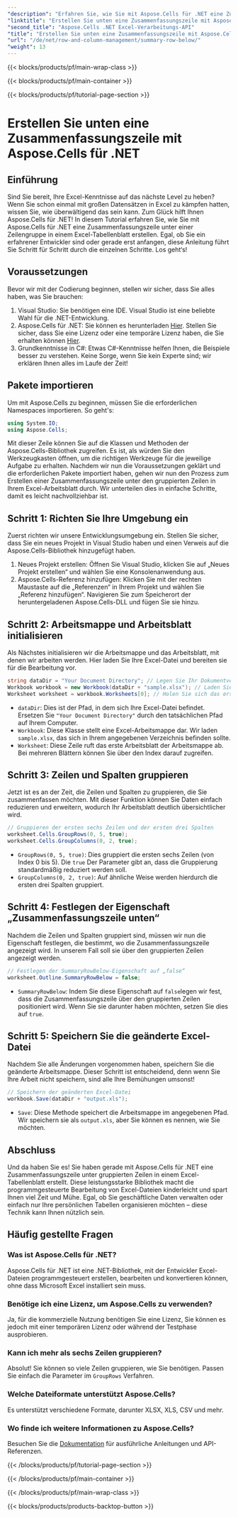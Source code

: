 ```yaml
---
"description": "Erfahren Sie, wie Sie mit Aspose.Cells für .NET eine Zusammenfassungszeile unter gruppierten Zeilen in Excel erstellen. Schritt-für-Schritt-Anleitung enthalten."
"linktitle": "Erstellen Sie unten eine Zusammenfassungszeile mit Aspose.Cells für .NET"
"second_title": "Aspose.Cells .NET Excel-Verarbeitungs-API"
"title": "Erstellen Sie unten eine Zusammenfassungszeile mit Aspose.Cells für .NET"
"url": "/de/net/row-and-column-management/summary-row-below/"
"weight": 13
---
```


{{< blocks/products/pf/main-wrap-class >}}

{{< blocks/products/pf/main-container >}}

{{< blocks/products/pf/tutorial-page-section >}}

# Erstellen Sie unten eine Zusammenfassungszeile mit Aspose.Cells für .NET

## Einführung
Sind Sie bereit, Ihre Excel-Kenntnisse auf das nächste Level zu heben? Wenn Sie schon einmal mit großen Datensätzen in Excel zu kämpfen hatten, wissen Sie, wie überwältigend das sein kann. Zum Glück hilft Ihnen Aspose.Cells für .NET! In diesem Tutorial erfahren Sie, wie Sie mit Aspose.Cells für .NET eine Zusammenfassungszeile unter einer Zeilengruppe in einem Excel-Tabellenblatt erstellen. Egal, ob Sie ein erfahrener Entwickler sind oder gerade erst anfangen, diese Anleitung führt Sie Schritt für Schritt durch die einzelnen Schritte. Los geht‘s!
## Voraussetzungen
Bevor wir mit der Codierung beginnen, stellen wir sicher, dass Sie alles haben, was Sie brauchen:
1. Visual Studio: Sie benötigen eine IDE. Visual Studio ist eine beliebte Wahl für die .NET-Entwicklung.
2. Aspose.Cells für .NET: Sie können es herunterladen [Hier](https://releases.aspose.com/cells/net/). Stellen Sie sicher, dass Sie eine Lizenz oder eine temporäre Lizenz haben, die Sie erhalten können [Hier](https://purchase.aspose.com/temporary-license/).
3. Grundkenntnisse in C#: Etwas C#-Kenntnisse helfen Ihnen, die Beispiele besser zu verstehen. Keine Sorge, wenn Sie kein Experte sind; wir erklären Ihnen alles im Laufe der Zeit!
## Pakete importieren
Um mit Aspose.Cells zu beginnen, müssen Sie die erforderlichen Namespaces importieren. So geht's:
```csharp
using System.IO;
using Aspose.Cells;
```
Mit dieser Zeile können Sie auf die Klassen und Methoden der Aspose.Cells-Bibliothek zugreifen. Es ist, als würden Sie den Werkzeugkasten öffnen, um die richtigen Werkzeuge für die jeweilige Aufgabe zu erhalten. 
Nachdem wir nun die Voraussetzungen geklärt und die erforderlichen Pakete importiert haben, gehen wir nun den Prozess zum Erstellen einer Zusammenfassungszeile unter den gruppierten Zeilen in Ihrem Excel-Arbeitsblatt durch. Wir unterteilen dies in einfache Schritte, damit es leicht nachvollziehbar ist.
## Schritt 1: Richten Sie Ihre Umgebung ein
Zuerst richten wir unsere Entwicklungsumgebung ein. Stellen Sie sicher, dass Sie ein neues Projekt in Visual Studio haben und einen Verweis auf die Aspose.Cells-Bibliothek hinzugefügt haben.
1. Neues Projekt erstellen: Öffnen Sie Visual Studio, klicken Sie auf „Neues Projekt erstellen“ und wählen Sie eine Konsolenanwendung aus.
2. Aspose.Cells-Referenz hinzufügen: Klicken Sie mit der rechten Maustaste auf die „Referenzen“ in Ihrem Projekt und wählen Sie „Referenz hinzufügen“. Navigieren Sie zum Speicherort der heruntergeladenen Aspose.Cells-DLL und fügen Sie sie hinzu.
## Schritt 2: Arbeitsmappe und Arbeitsblatt initialisieren
Als Nächstes initialisieren wir die Arbeitsmappe und das Arbeitsblatt, mit denen wir arbeiten werden. Hier laden Sie Ihre Excel-Datei und bereiten sie für die Bearbeitung vor.
```csharp
string dataDir = "Your Document Directory"; // Legen Sie Ihr Dokumentverzeichnis fest
Workbook workbook = new Workbook(dataDir + "sample.xlsx"); // Laden Sie Ihre Excel-Datei
Worksheet worksheet = workbook.Worksheets[0]; // Holen Sie sich das erste Arbeitsblatt
```
- `dataDir`: Dies ist der Pfad, in dem sich Ihre Excel-Datei befindet. Ersetzen Sie `"Your Document Directory"` durch den tatsächlichen Pfad auf Ihrem Computer.
- `Workbook`: Diese Klasse stellt eine Excel-Arbeitsmappe dar. Wir laden `sample.xlsx`, das sich in Ihrem angegebenen Verzeichnis befinden sollte.
- `Worksheet`: Diese Zeile ruft das erste Arbeitsblatt der Arbeitsmappe ab. Bei mehreren Blättern können Sie über den Index darauf zugreifen.
## Schritt 3: Zeilen und Spalten gruppieren
Jetzt ist es an der Zeit, die Zeilen und Spalten zu gruppieren, die Sie zusammenfassen möchten. Mit dieser Funktion können Sie Daten einfach reduzieren und erweitern, wodurch Ihr Arbeitsblatt deutlich übersichtlicher wird.
```csharp
// Gruppieren der ersten sechs Zeilen und der ersten drei Spalten
worksheet.Cells.GroupRows(0, 5, true);
worksheet.Cells.GroupColumns(0, 2, true);
```
- `GroupRows(0, 5, true)`: Dies gruppiert die ersten sechs Zeilen (von Index 0 bis 5). Die `true` Der Parameter gibt an, dass die Gruppierung standardmäßig reduziert werden soll.
- `GroupColumns(0, 2, true)`: Auf ähnliche Weise werden hierdurch die ersten drei Spalten gruppiert.
## Schritt 4: Festlegen der Eigenschaft „Zusammenfassungszeile unten“
Nachdem die Zeilen und Spalten gruppiert sind, müssen wir nun die Eigenschaft festlegen, die bestimmt, wo die Zusammenfassungszeile angezeigt wird. In unserem Fall soll sie über den gruppierten Zeilen angezeigt werden.
```csharp
// Festlegen der SummaryRowBelow-Eigenschaft auf „false“
worksheet.Outline.SummaryRowBelow = false;
```
- `SummaryRowBelow`: Indem Sie diese Eigenschaft auf `false`legen wir fest, dass die Zusammenfassungszeile über den gruppierten Zeilen positioniert wird. Wenn Sie sie darunter haben möchten, setzen Sie dies auf `true`.
## Schritt 5: Speichern Sie die geänderte Excel-Datei
Nachdem Sie alle Änderungen vorgenommen haben, speichern Sie die geänderte Arbeitsmappe. Dieser Schritt ist entscheidend, denn wenn Sie Ihre Arbeit nicht speichern, sind alle Ihre Bemühungen umsonst!
```csharp
// Speichern der geänderten Excel-Datei
workbook.Save(dataDir + "output.xls");
```
- `Save`: Diese Methode speichert die Arbeitsmappe im angegebenen Pfad. Wir speichern sie als `output.xls`, aber Sie können es nennen, wie Sie möchten.
## Abschluss
Und da haben Sie es! Sie haben gerade mit Aspose.Cells für .NET eine Zusammenfassungszeile unter gruppierten Zeilen in einem Excel-Tabellenblatt erstellt. Diese leistungsstarke Bibliothek macht die programmgesteuerte Bearbeitung von Excel-Dateien kinderleicht und spart Ihnen viel Zeit und Mühe. Egal, ob Sie geschäftliche Daten verwalten oder einfach nur Ihre persönlichen Tabellen organisieren möchten – diese Technik kann Ihnen nützlich sein.
## Häufig gestellte Fragen
### Was ist Aspose.Cells für .NET?  
Aspose.Cells für .NET ist eine .NET-Bibliothek, mit der Entwickler Excel-Dateien programmgesteuert erstellen, bearbeiten und konvertieren können, ohne dass Microsoft Excel installiert sein muss.
### Benötige ich eine Lizenz, um Aspose.Cells zu verwenden?  
Ja, für die kommerzielle Nutzung benötigen Sie eine Lizenz, Sie können es jedoch mit einer temporären Lizenz oder während der Testphase ausprobieren.
### Kann ich mehr als sechs Zeilen gruppieren?  
Absolut! Sie können so viele Zeilen gruppieren, wie Sie benötigen. Passen Sie einfach die Parameter im `GroupRows` Verfahren.
### Welche Dateiformate unterstützt Aspose.Cells?  
Es unterstützt verschiedene Formate, darunter XLSX, XLS, CSV und mehr.
### Wo finde ich weitere Informationen zu Aspose.Cells?  
Besuchen Sie die [Dokumentation](https://reference.aspose.com/cells/net/) für ausführliche Anleitungen und API-Referenzen.


{{< /blocks/products/pf/tutorial-page-section >}}

{{< /blocks/products/pf/main-container >}}

{{< /blocks/products/pf/main-wrap-class >}}

{{< blocks/products/products-backtop-button >}}